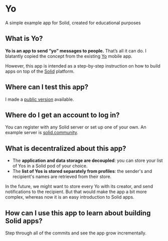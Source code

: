 # Yo
A simple example app for Solid, created for educational purposes

## What is Yo?
**Yo is an app to send “yo” messages to people.** That’s all it can do.
I blatantly copied the concept from the existing [Yo](https://www.justyo.co/) mobile app.

However, this app is intended as a step-by-step instruction
on how to build apps on top of the [Solid](https://solid.mit.edu/) platform.

## Where can I test this app?
I made a [public version](http://drive.verborgh.org/public/yo/) available.

## Where do I get an account to log in?
You can register with any Solid server or set up one of your own.
An example server is [solid.community](https://solid.community/).

## What is decentralized about this app?
- The **application and data storage are decoupled**: you can store your list of Yos in a Solid pod of your choice.
- The **list of Yos is stored separately from profiles**: the sender's and recipient's names are retrieved from their store.

In the future, we might want to store every Yo with its creator, and send notifications to the recipient.
But that would make the app a bit more complex, whereas now it is an easy introduction to Solid apps.

## How can I use this app to learn about building Solid apps?
Step through all of the commits and see the app grow incrementally.
